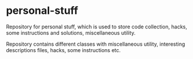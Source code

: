 personal-stuff
==============

Repository for personal stuff, which is used to store code collection, hacks, some instructions and solutions, miscellaneous utility.

Repository contains different classes with miscellaneous utility, interesting descriptions files, hacks, some instructions etc. 